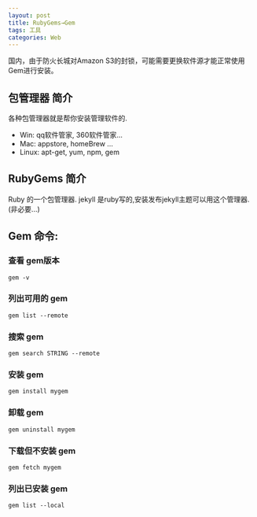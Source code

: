 ```yaml
---
layout: post
title: RubyGems→Gem  
tags: 工具
categories: Web
---
```


国内，由于防火长城对Amazon S3的封锁，可能需要更换软件源才能正常使用Gem进行安装。



## 包管理器 简介
各种包管理器就是帮你安装管理软件的.

- Win: qq软件管家, 360软件管家...
- Mac: appstore, homeBrew ...
- Linux: apt-get, yum, npm, gem


## RubyGems 简介

Ruby 的一个包管理器.
jekyll 是ruby写的,安装发布jekyll主题可以用这个管理器.(非必要...)



## Gem 命令:


### 查看 gem版本
	gem -v

### 列出可用的 gem
	gem list --remote

### 搜索 gem
	gem search STRING --remote

### 安装 gem
	gem install mygem

### 卸载 gem
	gem uninstall mygem
	
### 下载但不安装 gem
	gem fetch mygem

### 列出已安装 gem
	gem list --local








